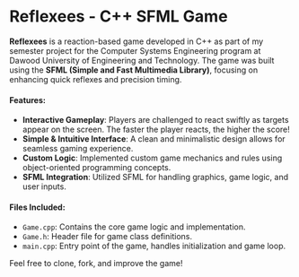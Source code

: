 # Reflexees - C++ SFML Game

**Reflexees** is a reaction-based game developed in C++ as part of my semester project for the Computer Systems Engineering program at Dawood University of Engineering and Technology. The game was built using the **SFML (Simple and Fast Multimedia Library)**, focusing on enhancing quick reflexes and precision timing.

#### Features:
- **Interactive Gameplay**: Players are challenged to react swiftly as targets appear on the screen. The faster the player reacts, the higher the score!
- **Simple & Intuitive Interface**: A clean and minimalistic design allows for seamless gaming experience.
- **Custom Logic**: Implemented custom game mechanics and rules using object-oriented programming concepts.
- **SFML Integration**: Utilized SFML for handling graphics, game logic, and user inputs.

#### Files Included:
- `Game.cpp`: Contains the core game logic and implementation.
- `Game.h`: Header file for game class definitions.
- `main.cpp`: Entry point of the game, handles initialization and game loop.

Feel free to clone, fork, and improve the game!
